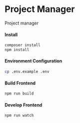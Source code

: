 # Project Manager
Project manager

#### Install
```bash
composer install
npm install
```

#### Environment Configuration
```bash
cp .env.example .env
```

#### Build Frontend
```bash
npm run build
```

#### Develop Frontend
```bash
npm run watch
```